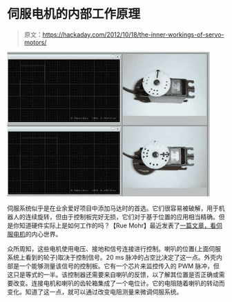 # 伺服电机的内部工作原理

> 原文：<https://hackaday.com/2012/10/18/the-inner-workings-of-servo-motors/>

![](img/49bf0c77db41e1e808955edc62d92a56.png "inner-workings-of-servo-motors")

伺服系统似乎是在业余爱好项目中添加马达时的首选。它们很容易被破解，用于机器人的连续旋转，但由于控制板完好无损，它们对于基于位置的应用相当精确。但是你知道硬件实际上是如何工作的吗？【Rue Mohr】最近发表了[一篇文章，看伺服电机](http://eds.dyndns.org/~ircjunk/tutorials/elex/hobbyservo/servo101.html)的内心世界。

众所周知，这些电机使用电压、接地和信号连接进行控制。喇叭的位置(上面伺服系统上看到的轮子)取决于控制信号。20 ms 脉冲的占空比决定了这一点。外壳内部是一个能够测量该信号的控制板。它有一个芯片来监控传入的 PWM 脉冲，但这只是等式的一半。该控制器还需要来自喇叭的反馈，以了解其位置是否正确或需要改变。连接电机和喇叭的齿轮箱集成了一个电位计。它的电阻随着喇叭的转动而变化。知道了这一点，就可以通过改变电阻测量来微调伺服系统。